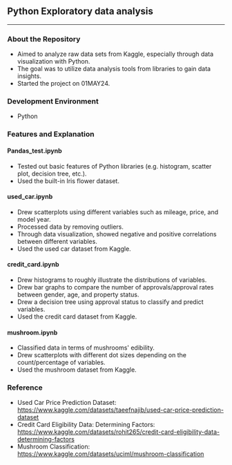 ## Python Exploratory data analysis
***
### About the Repository 

+ Aimed to analyze raw data sets from Kaggle, especially through data visualization with Python.
+ The goal was to utilize data analysis tools from libraries to gain data insights.
+ Started the project on 01MAY24.

### Development Environment

+ Python

### Features and Explanation
#### Pandas_test.ipynb

+ Tested out basic features of Python libraries (e.g. histogram, scatter plot, decision tree, etc.).
+ Used the built-in Iris flower dataset.

#### used_car.ipynb

+ Drew scatterplots using different variables such as mileage, price, and model year.
+ Processed data by removing outliers.
+ Through data visualization, showed negative and positive correlations between different variables.
+ Used the used car dataset from Kaggle.

#### credit_card.ipynb

+ Drew histograms to roughly illustrate the distributions of variables.
+ Drew bar graphs to compare the number of approvals/approval rates between gender, age, and property status.
+ Drew a decision tree using approval status to classify and predict variables.
+ Used the credit card dataset from Kaggle.

#### mushroom.ipynb

+ Classified data in terms of mushrooms' edibility.
+ Drew scatterplots with different dot sizes depending on the count/percentage of variables.
+ Used the mushroom dataset from Kaggle.

### Reference

+ Used Car Price Prediction Dataset: https://www.kaggle.com/datasets/taeefnajib/used-car-price-prediction-dataset
+ Credit Card Eligibility Data: Determining Factors: https://www.kaggle.com/datasets/rohit265/credit-card-eligibility-data-determining-factors
+ Mushroom Classification: https://www.kaggle.com/datasets/uciml/mushroom-classification

